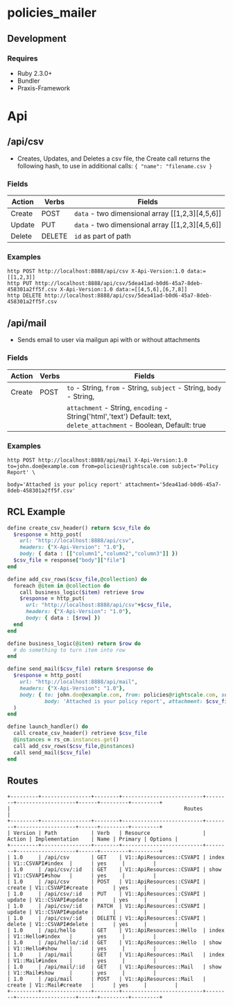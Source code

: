 # policies_mailer


## Development

### Requires
  - Ruby 2.3.0+
  - Bundler
  - Praxis-Framework

# Api

## /api/csv
 - Creates, Updates, and Deletes a csv file, the Create call returns the following hash, to use in additional calls:
 `{ "name": "filename.csv }`
### Fields
| Action | Verbs | Fields |
|------------|-----------|-------------|
| Create | POST | `data` - two dimensional array [[1,2,3][4,5,6]] 
| Update | PUT  | `data` - two dimensional array [[1,2,3][4,5,6]]
| Delete | DELETE | `id` as part of path

### Examples

```
http POST http://localhost:8888/api/csv X-Api-Version:1.0 data:=[[1,2,3]]
http PUT http://localhost:8888/api/csv/5dea41ad-b0d6-45a7-8deb-458301a2ff5f.csv X-Api-Version:1.0 data:=[[4,5,6],[6,7,8]]
http DELETE http://localhost:8888/api/csv/5dea41ad-b0d6-45a7-8deb-458301a2ff5f.csv
```

## /api/mail
 - Sends email to user via mailgun api with or without attachments

### Fields
| Action | Verbs | Fields |
|------------|-----------|-------------|
| Create | POST | `to` - String, `from` - String, `subject` - String, `body` - String, 
|        |      | `attachment` - String, `encoding` - String('html','text') Default: text, `delete_attachment` - Boolean, Default: true

### Examples

```
http POST http://localhost:8888/api/mail X-Api-Version:1.0 to=john.doe@example.com from=policies@rightscale.com subject='Policy Report' \
                                                           body='Attached is your policy report' attachment='5dea41ad-b0d6-45a7-8deb-458301a2ff5f.csv'
```

## RCL Example
```ruby
define create_csv_header() return $csv_file do
  $response = http_post(
    url: "http://localhost:8888/api/csv",
    headers: {"X-Api-Version": "1.0"},
    body: { data : [["column1","column2","column3"]] })
  $csv_file = response["body"]["file"]
end

define add_csv_rows($csv_file,@collection) do
  foreach @item in @collection do
    call business_logic($item) retrieve $row
    $response = http_put(
      url: "http://localhost:8888/api/csv"+$csv_file,
      headers: {"X-Api-Version": "1.0"},
      body: { data : [$row] })
  end
end

define business_logic(@item) return $row do
  # do something to turn item into row
end

define send_mail($csv_file) return $response do
  $response = http_post(
    url: "http://localhost:8888/api/mail",
    headers: {"X-Api-Version": "1.0"},
    body: { to: john.doe@example.com, from: policies@rightscale.com, subject: 'Policy Report', 
            body: 'Attached is your policy report', attachment: $csv_file}
  )
end

define launch_handler() do
  call create_csv_header() retrieve $csv_file
  @instances = rs_cm.instances.get()
  call add_csv_rows($csv_file,@instances)
  call send_mail($csv_file)
end
```
## Routes
 ```
+---------+----------------+--------+--------------------------+--------+-------------------+------+---------+---------+
|                                                        Routes                                                        |
+---------+----------------+--------+--------------------------+--------+-------------------+------+---------+---------+
| Version | Path           | Verb   | Resource                 | Action | Implementation    | Name | Primary | Options |
+---------+----------------+--------+--------------------------+--------+-------------------+------+---------+---------+
| 1.0     | /api/csv       | GET    | V1::ApiResources::CSVAPI | index  | V1::CSVAPI#index  |      | yes     |         |
| 1.0     | /api/csv/:id   | GET    | V1::ApiResources::CSVAPI | show   | V1::CSVAPI#show   |      | yes     |         |
| 1.0     | /api/csv       | POST   | V1::ApiResources::CSVAPI | create | V1::CSVAPI#create |      | yes     |         |
| 1.0     | /api/csv/:id   | PUT    | V1::ApiResources::CSVAPI | update | V1::CSVAPI#update |      | yes     |         |
| 1.0     | /api/csv/:id   | PATCH  | V1::ApiResources::CSVAPI | update | V1::CSVAPI#update |      |         |         |
| 1.0     | /api/csv/:id   | DELETE | V1::ApiResources::CSVAPI | delete | V1::CSVAPI#delete |      | yes     |         |
| 1.0     | /api/hello     | GET    | V1::ApiResources::Hello  | index  | V1::Hello#index   |      | yes     |         |
| 1.0     | /api/hello/:id | GET    | V1::ApiResources::Hello  | show   | V1::Hello#show    |      | yes     |         |
| 1.0     | /api/mail      | GET    | V1::ApiResources::Mail   | index  | V1::Mail#index    |      | yes     |         |
| 1.0     | /api/mail/:id  | GET    | V1::ApiResources::Mail   | show   | V1::Mail#show     |      | yes     |         |
| 1.0     | /api/mail      | POST   | V1::ApiResources::Mail   | create | V1::Mail#create   |      | yes     |         |
+---------+----------------+--------+--------------------------+--------+-------------------+------+---------+---------+
```
